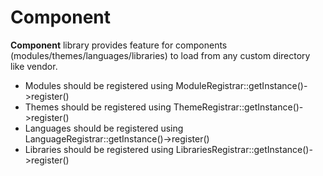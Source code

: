 # Component

**Component** library provides feature for components (modules/themes/languages/libraries) to load from any
custom directory like vendor.
* Modules should be registered using ModuleRegistrar::getInstance()->register()
* Themes should be registered using ThemeRegistrar::getInstance()->register()
* Languages should be registered using LanguageRegistrar::getInstance()->register()
* Libraries should be registered using LibrariesRegistrar::getInstance()->register()
